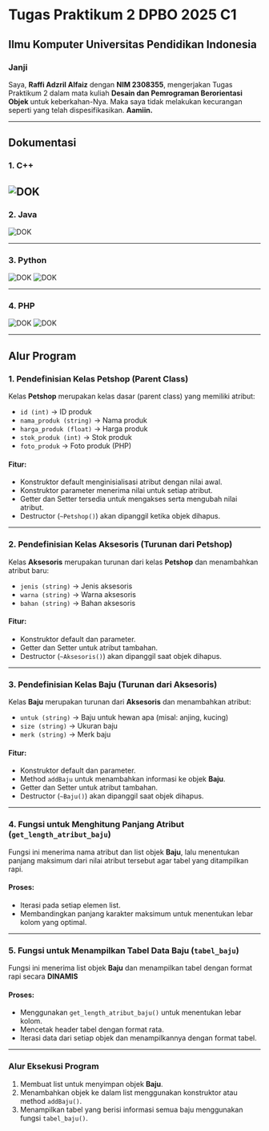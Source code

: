 # Tugas Praktikum 2 DPBO 2025 C1
## Ilmu Komputer Universitas Pendidikan Indonesia

### **Janji**
Saya, **Raffi Adzril Alfaiz** dengan **NIM 2308355**, mengerjakan Tugas Praktikum 2 dalam mata kuliah **Desain dan Pemrograman Berorientasi Objek** untuk keberkahan-Nya. Maka saya tidak melakukan kecurangan seperti yang telah dispesifikasikan. **Aamiin.**

---

## **Dokumentasi**

### **1. C++**  

![DOK](CPP/DOKUMENTASI/Add-CPP.png)
---

### **2. Java**  

![DOK](JAVA/DOKUMENTASI/Add-JAVA.png)  

---

### **3. Python**  
![DOK](python/DOKUMENTASI/show5row-Python.png)
![DOK](python/DOKUMENTASI/Add-Python.png)

---

### **4. PHP**  
![DOK](PHP/DOKUMENTASI/Add-PHP.png)
![DOK](PHP/DOKUMENTASI/Add-SuccessPHP.png)

---

## **Alur Program**

### **1. Pendefinisian Kelas Petshop (Parent Class)**
Kelas **Petshop** merupakan kelas dasar (parent class) yang memiliki atribut:
- `id (int)` → ID produk
- `nama_produk (string)` → Nama produk
- `harga_produk (float)` → Harga produk
- `stok_produk (int)` → Stok produk
- `foto_produk` → Foto produk (PHP)

#### **Fitur:**
- Konstruktor default menginisialisasi atribut dengan nilai awal.
- Konstruktor parameter menerima nilai untuk setiap atribut.
- Getter dan Setter tersedia untuk mengakses serta mengubah nilai atribut.
- Destructor (`~Petshop()`) akan dipanggil ketika objek dihapus.

---

### **2. Pendefinisian Kelas Aksesoris (Turunan dari Petshop)**
Kelas **Aksesoris** merupakan turunan dari kelas **Petshop** dan menambahkan atribut baru:
- `jenis (string)` → Jenis aksesoris
- `warna (string)` → Warna aksesoris
- `bahan (string)` → Bahan aksesoris

#### **Fitur:**
- Konstruktor default dan parameter.
- Getter dan Setter untuk atribut tambahan.
- Destructor (`~Aksesoris()`) akan dipanggil saat objek dihapus.

---

### **3. Pendefinisian Kelas Baju (Turunan dari Aksesoris)**
Kelas **Baju** merupakan turunan dari **Aksesoris** dan menambahkan atribut:
- `untuk (string)` → Baju untuk hewan apa (misal: anjing, kucing)
- `size (string)` → Ukuran baju
- `merk (string)` → Merk baju

#### **Fitur:**
- Konstruktor default dan parameter.
- Method `addBaju` untuk menambahkan informasi ke objek **Baju**.
- Getter dan Setter untuk atribut tambahan.
- Destructor (`~Baju()`) akan dipanggil saat objek dihapus.

---

### **4. Fungsi untuk Menghitung Panjang Atribut (`get_length_atribut_baju`)**
Fungsi ini menerima nama atribut dan list objek **Baju**, lalu menentukan panjang maksimum dari nilai atribut tersebut agar tabel yang ditampilkan rapi.

#### **Proses:**
- Iterasi pada setiap elemen list.
- Membandingkan panjang karakter maksimum untuk menentukan lebar kolom yang optimal.

---

### **5. Fungsi untuk Menampilkan Tabel Data Baju (`tabel_baju`)**
Fungsi ini menerima list objek **Baju** dan menampilkan tabel dengan format rapi secara **DINAMIS**

#### **Proses:**
- Menggunakan `get_length_atribut_baju()` untuk menentukan lebar kolom.
- Mencetak header tabel dengan format rata.
- Iterasi data dari setiap objek dan menampilkannya dengan format tabel.

---

### **Alur Eksekusi Program**
1. Membuat list untuk menyimpan objek **Baju**.
2. Menambahkan objek ke dalam list menggunakan konstruktor atau method `addBaju()`.
3. Menampilkan tabel yang berisi informasi semua baju menggunakan fungsi `tabel_baju()`.
